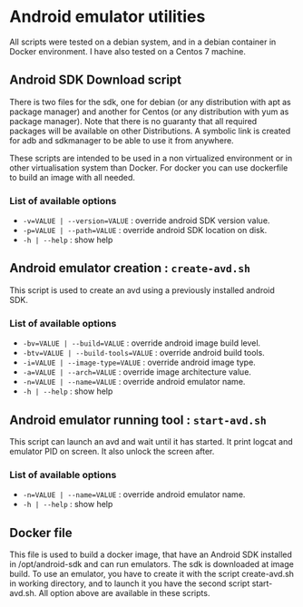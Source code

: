 # Android emulator utilities
All scripts were tested on a debian system, and in a debian container in Docker environment. I have also
tested on a Centos 7 machine.

## Android SDK Download script
There is two files for the sdk, one for debian (or any distribution with apt as package manager) and another 
for Centos (or any distribution with yum as package manager). Note that there is no guaranty that all required 
packages will be available on other Distributions.
A symbolic link is created for adb and sdkmanager to be able to use it from anywhere.

These scripts are intended to be used in a non virtualized environment or in other virtualisation system than Docker.
For docker you can use dockerfile to build an image with all needed.

### List of available options
* `-v=VALUE | --version=VALUE` : override android SDK version value.
* `-p=VALUE | --path=VALUE` : override android SDK location on disk.
* `-h | --help` : show help

## Android emulator creation : `create-avd.sh`
This script is used to create an avd using a previously installed android SDK.

### List of available options
* `-bv=VALUE | --build=VALUE` : override android image build level.
* `-btv=VALUE | --build-tools=VALUE` : override android build tools.
* `-i=VALUE | --image-type=VALUE` : override android image type.
* `-a=VALUE | --arch=VALUE` : override image architecture value.
* `-n=VALUE | --name=VALUE` : override android emulator name.
* `-h | --help` : show help

## Android emulator running tool : `start-avd.sh`
This script can launch an avd and wait until it has started. It print logcat and emulator PID on screen.
It also unlock the screen after.

### List of available options
* `-n=VALUE | --name=VALUE` : override android emulator name.
* `-h | --help` : show help

## Docker file
This file is used to build a docker image, that have an Android SDK installed in /opt/android-sdk and can run emulators.
The sdk is downloaded at image build. To use an emulator, you have to create it with the script create-avd.sh in 
working directory, and to launch it you have the second script start-avd.sh. All option above are available in these
scripts.